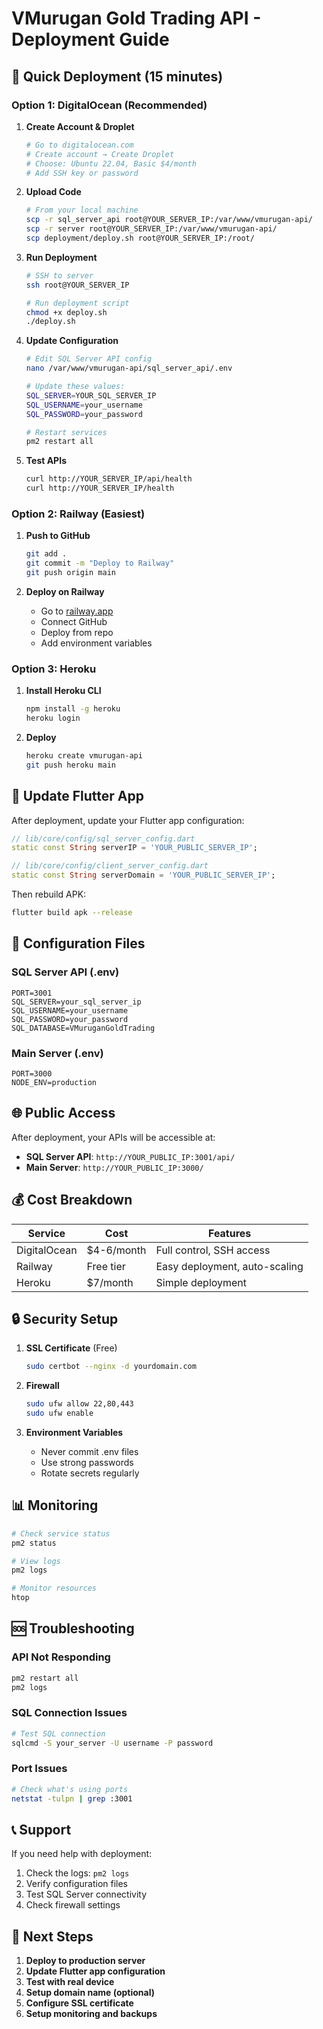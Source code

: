 # VMurugan Gold Trading API - Deployment Guide

## 🚀 Quick Deployment (15 minutes)

### **Option 1: DigitalOcean (Recommended)**

1. **Create Account & Droplet**
   ```bash
   # Go to digitalocean.com
   # Create account → Create Droplet
   # Choose: Ubuntu 22.04, Basic $4/month
   # Add SSH key or password
   ```

2. **Upload Code**
   ```bash
   # From your local machine
   scp -r sql_server_api root@YOUR_SERVER_IP:/var/www/vmurugan-api/
   scp -r server root@YOUR_SERVER_IP:/var/www/vmurugan-api/
   scp deployment/deploy.sh root@YOUR_SERVER_IP:/root/
   ```

3. **Run Deployment**
   ```bash
   # SSH to server
   ssh root@YOUR_SERVER_IP
   
   # Run deployment script
   chmod +x deploy.sh
   ./deploy.sh
   ```

4. **Update Configuration**
   ```bash
   # Edit SQL Server API config
   nano /var/www/vmurugan-api/sql_server_api/.env
   
   # Update these values:
   SQL_SERVER=YOUR_SQL_SERVER_IP
   SQL_USERNAME=your_username
   SQL_PASSWORD=your_password
   
   # Restart services
   pm2 restart all
   ```

5. **Test APIs**
   ```bash
   curl http://YOUR_SERVER_IP/api/health
   curl http://YOUR_SERVER_IP/health
   ```

### **Option 2: Railway (Easiest)**

1. **Push to GitHub**
   ```bash
   git add .
   git commit -m "Deploy to Railway"
   git push origin main
   ```

2. **Deploy on Railway**
   - Go to [railway.app](https://railway.app)
   - Connect GitHub
   - Deploy from repo
   - Add environment variables

### **Option 3: Heroku**

1. **Install Heroku CLI**
   ```bash
   npm install -g heroku
   heroku login
   ```

2. **Deploy**
   ```bash
   heroku create vmurugan-api
   git push heroku main
   ```

## 📱 Update Flutter App

After deployment, update your Flutter app configuration:

```dart
// lib/core/config/sql_server_config.dart
static const String serverIP = 'YOUR_PUBLIC_SERVER_IP';

// lib/core/config/client_server_config.dart
static const String serverDomain = 'YOUR_PUBLIC_SERVER_IP';
```

Then rebuild APK:
```bash
flutter build apk --release
```

## 🔧 Configuration Files

### SQL Server API (.env)
```env
PORT=3001
SQL_SERVER=your_sql_server_ip
SQL_USERNAME=your_username
SQL_PASSWORD=your_password
SQL_DATABASE=VMuruganGoldTrading
```

### Main Server (.env)
```env
PORT=3000
NODE_ENV=production
```

## 🌐 Public Access

After deployment, your APIs will be accessible at:
- **SQL Server API**: `http://YOUR_PUBLIC_IP:3001/api/`
- **Main Server**: `http://YOUR_PUBLIC_IP:3000/`

## 💰 Cost Breakdown

| Service | Cost | Features |
|---------|------|----------|
| DigitalOcean | $4-6/month | Full control, SSH access |
| Railway | Free tier | Easy deployment, auto-scaling |
| Heroku | $7/month | Simple deployment |

## 🔒 Security Setup

1. **SSL Certificate** (Free)
   ```bash
   sudo certbot --nginx -d yourdomain.com
   ```

2. **Firewall**
   ```bash
   sudo ufw allow 22,80,443
   sudo ufw enable
   ```

3. **Environment Variables**
   - Never commit .env files
   - Use strong passwords
   - Rotate secrets regularly

## 📊 Monitoring

```bash
# Check service status
pm2 status

# View logs
pm2 logs

# Monitor resources
htop
```

## 🆘 Troubleshooting

### API Not Responding
```bash
pm2 restart all
pm2 logs
```

### SQL Connection Issues
```bash
# Test SQL connection
sqlcmd -S your_server -U username -P password
```

### Port Issues
```bash
# Check what's using ports
netstat -tulpn | grep :3001
```

## 📞 Support

If you need help with deployment:
1. Check the logs: `pm2 logs`
2. Verify configuration files
3. Test SQL Server connectivity
4. Check firewall settings

## 🎯 Next Steps

1. **Deploy to production server**
2. **Update Flutter app configuration**
3. **Test with real device**
4. **Setup domain name (optional)**
5. **Configure SSL certificate**
6. **Setup monitoring and backups**
